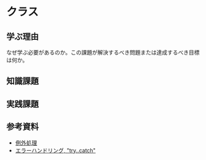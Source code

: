 # クラス

## 学ぶ理由

なぜ学ぶ必要があるのか。この課題が解決するべき問題または達成するべき目標は何か。

## 知識課題

## 実践課題

## 参考資料

- [例外処理](https://jsprimer.net/basic/error-try-catch/)
- [エラーハンドリング, "try..catch"](https://ja.javascript.info/try-catch)
